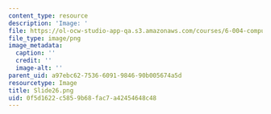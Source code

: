 ```yaml
---
content_type: resource
description: 'Image: '
file: https://ol-ocw-studio-app-qa.s3.amazonaws.com/courses/6-004-computation-structures-spring-2017/0f5d1622c5859b68fac7a42454648c48_Slide26.png
file_type: image/png
image_metadata:
  caption: ''
  credit: ''
  image-alt: ''
parent_uid: a97ebc62-7536-6091-9846-90b005674a5d
resourcetype: Image
title: Slide26.png
uid: 0f5d1622-c585-9b68-fac7-a42454648c48
---
```


